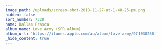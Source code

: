 ```yaml
---
image_path: /uploads/screen-shot-2018-11-27-at-1-48-25-pm.png
hidden: false
sort_number: 7328
name: Dallas Frasca
album_name: Love Army (SFR album)
album_url: 'https://itunes.apple.com/au/album/love-army/971038260'
_hide_content: true
---
```


